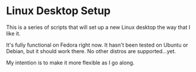 # Linux Desktop Setup
This is a series of scripts that will set up a new Linux desktop the way that I like it.

It's fully functional on Fedora right now. It hasn't been tested on Ubuntu or Debian, but it should work there. No other distros are supported...yet.

My intention is to make it more flexible as I go along.
